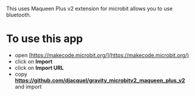 This uses Maqueen Plus v2 extension for microbit allows you to use bluetooth.


# To use this app

* open [https://makecode.microbit.org/](https://makecode.microbit.org/)
* click on **Import**
* click on **Import URL**
* copy **https://github.com/djacquel/gravity_microbitv2_maqueen_plus_v2** and import
